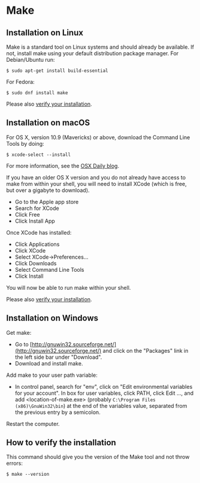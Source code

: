 # Make


## Installation on Linux

Make is a standard tool on Linux systems and should already be available.
If not, install make using your default distribution package manager.
For Debian/Ubuntu run:

```shell
$ sudo apt-get install build-essential
```

For Fedora:

```shell
$ sudo dnf install make
```

Please also [verify your installation](#how-to-verify-the-installation).


## Installation on macOS

For OS X, version 10.9 (Mavericks) or above, download the Command Line Tools by doing:

```
$ xcode-select --install
```

For more information, see the [OSX Daily blog](http://osxdaily.com/2014/02/12/install-command-line-tools-mac-os-x/).

If you have an older OS X version and you do not already have access to make from within your shell, you will need to install XCode (which is free, but over a gigabyte to download).

- Go to the Apple app store
- Search for XCode
- Click Free
- Click Install App

Once XCode has installed:

- Click Applications
- Click XCode
- Select XCode→Preferences...
- Click Downloads
- Select Command Line Tools
- Click Install

You will now be able to run make within your shell.

Please also [verify your installation](#how-to-verify-the-installation).


## Installation on Windows

Get make:

- Go to [http://gnuwin32.sourceforge.net/](http://gnuwin32.sourceforge.net/) and click on the "Packages" link in the left side bar under "Download".
- Download and install make.

Add make to your user path variable:

- In control panel, search for "env", click on "Edit environmental variables for your account". In box for user variables, click PATH, click Edit ..., and add <location-of-make.exe> (probably `C:\Program Files (x86)\GnuWin32\bin`) at the end of the variables value, separated from the previous entry by a semicolon.

Restart the computer.


## How to verify the installation

This command should give you the version of the Make tool and not throw errors:

```shell
$ make --version
```
